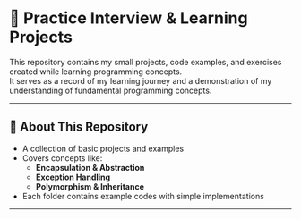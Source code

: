 # 📂 Practice Interview & Learning Projects

This repository contains my small projects, code examples, and exercises created while learning programming concepts.  
It serves as a record of my learning journey and a demonstration of my understanding of fundamental programming concepts.

---

## 📌 About This Repository
- A collection of basic projects and examples
- Covers concepts like:
  - **Encapsulation & Abstraction**
  - **Exception Handling**
  - **Polymorphism & Inheritance**
- Each folder contains example codes with simple implementations

---
